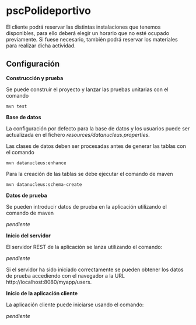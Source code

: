 # pscPolideportivo

El cliente podrá reservar las distintas instalaciones que tenemos disponibles, para ello deberá elegir un horario que no esté ocupado previamente.
Si fuese necesario, también podrá reservar los materiales para realizar dicha actividad. 

Configuración
------------- 

**Construcción y prueba**

Se puede construir el proyecto y lanzar las pruebas unitarias con el comando

    mvn test

**Base de datos**

La configuración por defecto para la base de datos y los usuarios puede ser actualizada en el fichero *resources/datanucleus.properties*.

Las clases de datos deben ser procesadas antes de generar las tablas con el comando 

    mvn datanucleus:enhance

Para la creación de las tablas se debe ejecutar el comando de maven

    mvn datanucleus:schema-create

**Datos de prueba**

Se pueden introducir datos de prueba en la aplicación utilizando el comando de maven

 *pendiente*

**Inicio del servidor**

El servidor REST de la aplicación se lanza utilizando el comando:

 *pendiente*

Si el servidor ha sido iniciado correctamente se pueden obtener los datos de prueba accediendo con el navegador a la URL http://localhost:8080/myapp/users.


**Inicio de la aplicación cliente**

La aplicación cliente puede iniciarse usando el comando:

 *pendiente*